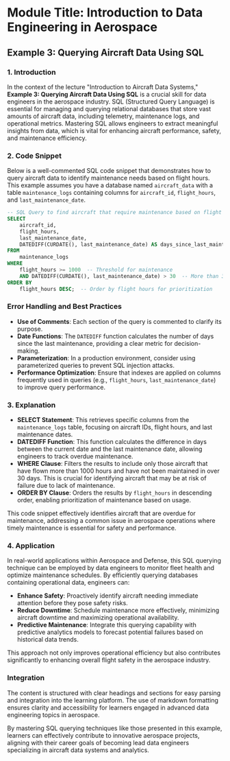 # Module Title: Introduction to Data Engineering in Aerospace

## Example 3: Querying Aircraft Data Using SQL

### 1. Introduction
In the context of the lecture "Introduction to Aircraft Data Systems," **Example 3: Querying Aircraft Data Using SQL** is a crucial skill for data engineers in the aerospace industry. SQL (Structured Query Language) is essential for managing and querying relational databases that store vast amounts of aircraft data, including telemetry, maintenance logs, and operational metrics. Mastering SQL allows engineers to extract meaningful insights from data, which is vital for enhancing aircraft performance, safety, and maintenance efficiency.

### 2. Code Snippet
Below is a well-commented SQL code snippet that demonstrates how to query aircraft data to identify maintenance needs based on flight hours. This example assumes you have a database named `aircraft_data` with a table `maintenance_logs` containing columns for `aircraft_id`, `flight_hours`, and `last_maintenance_date`.

```sql
-- SQL Query to find aircraft that require maintenance based on flight hours
SELECT 
    aircraft_id,
    flight_hours,
    last_maintenance_date,
    DATEDIFF(CURDATE(), last_maintenance_date) AS days_since_last_maintenance
FROM 
    maintenance_logs
WHERE 
    flight_hours >= 1000  -- Threshold for maintenance
    AND DATEDIFF(CURDATE(), last_maintenance_date) > 30  -- More than 30 days since last maintenance
ORDER BY 
    flight_hours DESC;  -- Order by flight hours for prioritization
```

### Error Handling and Best Practices
- **Use of Comments**: Each section of the query is commented to clarify its purpose.
- **Date Functions**: The `DATEDIFF` function calculates the number of days since the last maintenance, providing a clear metric for decision-making.
- **Parameterization**: In a production environment, consider using parameterized queries to prevent SQL injection attacks.
- **Performance Optimization**: Ensure that indexes are applied on columns frequently used in queries (e.g., `flight_hours`, `last_maintenance_date`) to improve query performance.

### 3. Explanation
- **SELECT Statement**: This retrieves specific columns from the `maintenance_logs` table, focusing on aircraft IDs, flight hours, and last maintenance dates.
- **DATEDIFF Function**: This function calculates the difference in days between the current date and the last maintenance date, allowing engineers to track overdue maintenance.
- **WHERE Clause**: Filters the results to include only those aircraft that have flown more than 1000 hours and have not been maintained in over 30 days. This is crucial for identifying aircraft that may be at risk of failure due to lack of maintenance.
- **ORDER BY Clause**: Orders the results by `flight_hours` in descending order, enabling prioritization of maintenance based on usage.

This code snippet effectively identifies aircraft that are overdue for maintenance, addressing a common issue in aerospace operations where timely maintenance is essential for safety and performance.

### 4. Application
In real-world applications within Aerospace and Defense, this SQL querying technique can be employed by data engineers to monitor fleet health and optimize maintenance schedules. By efficiently querying databases containing operational data, engineers can:

- **Enhance Safety**: Proactively identify aircraft needing immediate attention before they pose safety risks.
- **Reduce Downtime**: Schedule maintenance more effectively, minimizing aircraft downtime and maximizing operational availability.
- **Predictive Maintenance**: Integrate this querying capability with predictive analytics models to forecast potential failures based on historical data trends.

This approach not only improves operational efficiency but also contributes significantly to enhancing overall flight safety in the aerospace industry.

### Integration
The content is structured with clear headings and sections for easy parsing and integration into the learning platform. The use of markdown formatting ensures clarity and accessibility for learners engaged in advanced data engineering topics in aerospace. 

By mastering SQL querying techniques like those presented in this example, learners can effectively contribute to innovative aerospace projects, aligning with their career goals of becoming lead data engineers specializing in aircraft data systems and analytics.